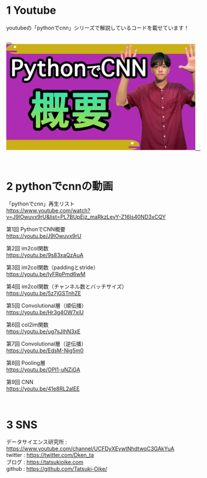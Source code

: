 # 1 Youtube
youtubeの「pythonでcnn」シリーズで解説しているコードを載せています！

<a href="https://www.youtube.com/watch?v=J9lOwuvx9rU&list=PL7BUpEjz_maRkzLevY-Z16Is40ND3xCQY">　<img src="image/pythoncnn.JPG">　</a>

<br>

# 2 pythonでcnnの動画

「pythonでcnn」再生リスト<br>
https://www.youtube.com/watch?v=J9lOwuvx9rU&list=PL7BUpEjz_maRkzLevY-Z16Is40ND3xCQY

第1回 PythonでCNN概要<br>
https://youtu.be/J9lOwuvx9rU

第2回 im2col関数<br>
https://youtu.be/9s83xaQzAuA

第3回 im2col関数（paddingとstride）<br>
https://youtu.be/IyFRpPmd6wM

第4回 im2col関数（チャンネル数とバッチサイズ）<br>
https://youtu.be/5z7jGSTnhZE

第5回 Convolutional層（順伝播）<br>
https://youtu.be/Hr3g4OW7xiU

第6回 col2im関数<br>
https://youtu.be/ug7sJIhN3xE

第7回 Convolutional層（逆伝播）<br>
https://youtu.be/EdsM-Nig5m0

第8回 Pooling層<br>
https://youtu.be/OPI1-uNZiGA

第9回 CNN<br>
https://youtu.be/41e8RL2alEE

<br>

# 3 SNS
データサイエンス研究所 : https://www.youtube.com/channel/UCFDyXEywtNhdtwqC3GAkYuA <br>
twitter : https://twitter.com/Dken_ta <br>
ブログ : https://tatsukioike.com <br>
github : https://github.com/Tatsuki-Oike/ <br>

